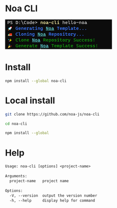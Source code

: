 # Noa CLI

![noa-cli](./assets/banner.png)

# Install

```bash
npm install --global noa-cli
```

# Local install

```bash
git clone https://github.com/noa-js/noa-cli
```

```bash
cd noa-cli
```

```bash
npm install --global
```

# Help

```
Usage: noa-cli [options] <project-name>

Arguments:
  project-name   project name

Options:
  -V, --version  output the version number
  -h, --help     display help for command
```
